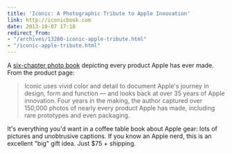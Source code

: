 ```yaml
---
title: 'Iconic: A Photographic Tribute to Apple Innovation'
link: http://iconicbook.com
date: 2013-10-07 17:18
redirect_from:
- "/archives/13280-iconic-apple-tribute.html"
- "/iconic-apple-tribute.html"
---
```



A [six-chapter photo book](http://iconicbook.com) depicting every product Apple has ever made. From the product page:

> Iconic uses vivid color and detail to document Apple's journey in design, form and function &mdash; and looks back at over 35 years of Apple innovation. Four years in the making, the author captured over 150,000 photos of nearly every product Apple has made, including rare prototypes and even packaging.

It's everything you'd want in a coffee table book about Apple gear: lots of pictures and unobtrusive captions. If you know an Apple nerd, this is an excellent "big" gift idea. Just $75 + shipping.
